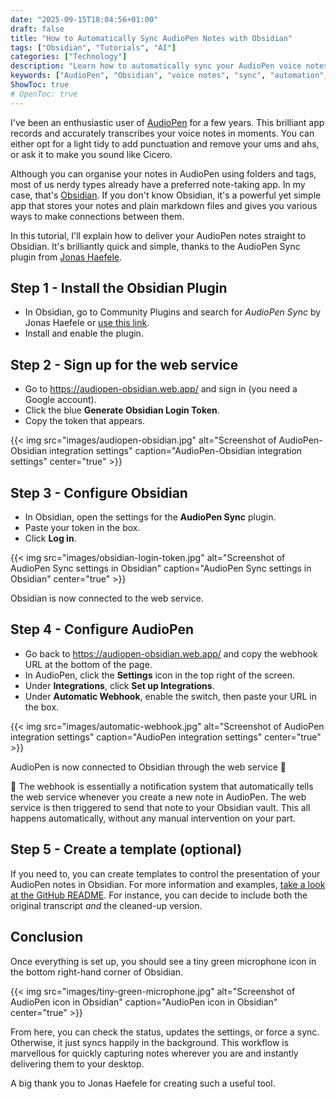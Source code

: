 ```yaml
---
date: "2025-09-15T18:04:56+01:00"
draft: false
title: "How to Automatically Sync AudioPen Notes with Obsidian"
tags: ["Obsidian", "Tutorials", "AI"]
categories: ["Technology"] 
description: "Learn how to automatically sync your AudioPen voice notes with Obsidian using a simple plugin. Step-by-step guide to set up seamless voice-to-text workflow for your knowledge base."
keywords: ["AudioPen", "Obsidian", "voice notes", "sync", "automation", "note-taking", "transcription", "workflow", "plugin", "markdown", "knowledge base", "productivity"]
ShowToc: true
# OpenToc: true  
---
```


I've been an enthusiastic user of [AudioPen](https://audiopen.ai) for a few years. This brilliant app records and accurately transcribes your voice notes in moments. You can either opt for a light tidy to add punctuation and remove your ums and ahs, or ask it to make you sound like Cicero. 

Although you can organise your notes in AudioPen using folders and tags, most of us nerdy types already have a preferred note-taking app. In my case, that's [Obsidian](https://obsidian.md). If you don't know Obsidian, it's a powerful yet simple app that stores your notes and plain markdown files and gives you various ways to make connections between them.

In this tutorial, I'll explain how to deliver your AudioPen notes straight to Obsidian. It's brilliantly quick and simple, thanks to the AudioPen Sync plugin from [Jonas Haefele](https://slow.works/about).

## Step 1 - Install the Obsidian Plugin

- In Obsidian, go to Community Plugins and search for *AudioPen Sync* by Jonas Haefele or [use this link](https://obsidian.md/plugins?id=audiopen-sync). 
- Install and enable the plugin.
  
## Step 2 - Sign up for the web service

- Go to https://audiopen-obsidian.web.app/ and sign in (you need a Google account).
- Click the blue **Generate Obsidian Login Token**.
- Copy the token that appears.

{{< img src="images/audiopen-obsidian.jpg" alt="Screenshot of AudioPen-Obsidian integration settings" caption="AudioPen-Obsidian integration settings" center="true" >}}

## Step 3 - Configure Obsidian

- In Obsidian, open the settings for the **AudioPen Sync** plugin.
- Paste your token in the box.
- Click **Log in**.

{{< img src="images/obsidian-login-token.jpg" alt="Screenshot of AudioPen Sync settings in Obsidian" caption="AudioPen Sync settings in Obsidian" center="true" >}}

Obsidian is now connected to the web service.

## Step 4 - Configure AudioPen

- Go back to https://audiopen-obsidian.web.app/  and copy the webhook URL at the bottom of the page.
- In AudioPen, click the **Settings** icon in the top right of the screen.
- Under **Integrations**, click **Set up Integrations**.
- Under **Automatic Webhook**, enable the switch, then paste your URL in the box.

{{< img src="images/automatic-webhook.jpg" alt="Screenshot of AudioPen integration settings" caption="AudioPen integration settings" center="true" >}}

AudioPen is now connected to Obsidian through the web service 🎉

🧐 The webhook is essentially a notification system that automatically tells the web service whenever you create a new note in AudioPen. The web service is then triggered to send that note to your Obsidian vault. This all happens automatically, without any manual intervention on your part.

## Step 5 - Create a template (optional)

If you need to, you can create templates to control the presentation of your AudioPen notes in Obsidian. For more information and examples, [take a look at the GitHub README](https://github.com/jonashaefele/audiopen-obsidian?tab=readme-ov-file#custom-templates). For instance, you can decide to include both the original transcript *and* the cleaned-up version.
## Conclusion

Once everything is set up, you should see a tiny green microphone icon in the bottom right-hand corner of Obsidian. 

{{< img src="images/tiny-green-microphone.jpg" alt="Screenshot of AudioPen icon in Obsidian" caption="AudioPen icon in Obsidian" center="true" >}}

From here, you can check the status, updates the settings, or force a sync. Otherwise, it just syncs happily in the background. This workflow is marvellous for quickly capturing notes wherever you are and instantly delivering them to your desktop.

A big thank you to Jonas Haefele for creating such a useful tool.